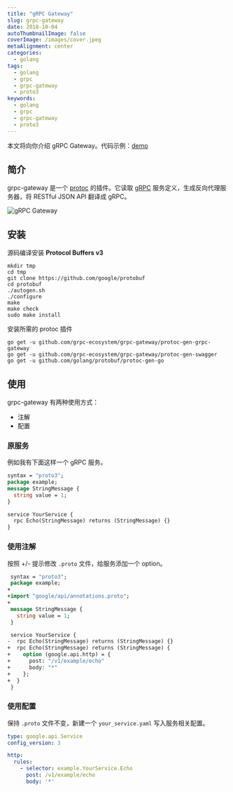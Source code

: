 ```yaml
---
title: "gRPC Gateway"
slug: grpc-gateway
date: 2018-10-04
autoThumbnailImage: false
coverImage: /images/cover.jpeg
metaAlignment: center
categories:
  - golang
tags:
  - golang
  - grpc
  - grpc-gateway
  - proto3
keywords:
  - golang
  - grpc
  - grpc-gateway
  - proto3
---
```


本文将向你介绍 gRPC Gateway。代码示例：[demo](https://github.com/lizebang/learning-grpc)

<!--more-->

## 简介

grpc-gateway 是一个 [protoc](http://github.com/google/protobuf) 的插件。它读取 [gRPC](http://github.com/grpc/grpc-common) 服务定义，生成反向代理服务器，将 RESTful JSON API 翻译成 gRPC。

![gRPC Gateway](/images/2018/10/grpc-gateway.png)

## 安装

源码编译安装 **Protocol Buffers v3**

```shell
mkdir tmp
cd tmp
git clone https://github.com/google/protobuf
cd protobuf
./autogen.sh
./configure
make
make check
sudo make install
```

安装所需的 protoc 插件

```shell
go get -u github.com/grpc-ecosystem/grpc-gateway/protoc-gen-grpc-gateway
go get -u github.com/grpc-ecosystem/grpc-gateway/protoc-gen-swagger
go get -u github.com/golang/protobuf/protoc-gen-go
```

## 使用

grpc-gateway 有两种使用方式：

- 注解
- 配置

### 原服务

例如我有下面这样一个 gRPC 服务。

```protobuf
syntax = "proto3";
package example;
message StringMessage {
  string value = 1;
}

service YourService {
  rpc Echo(StringMessage) returns (StringMessage) {}
}
```

### 使用注解

按照 +/- 提示修改 `.proto` 文件，给服务添加一个 option。

```protobuf
 syntax = "proto3";
 package example;
+
+import "google/api/annotations.proto";
+
 message StringMessage {
   string value = 1;
 }

 service YourService {
-  rpc Echo(StringMessage) returns (StringMessage) {}
+  rpc Echo(StringMessage) returns (StringMessage) {
+    option (google.api.http) = {
+      post: "/v1/example/echo"
+      body: "*"
+    };
+  }
 }
```

### 使用配置

保持 `.proto` 文件不变，新建一个 `your_service.yaml` 写入服务相关配置。

```yaml
type: google.api.Service
config_version: 3

http:
  rules:
    - selector: example.YourService.Echo
      post: /v1/example/echo
      body: '*'
```
